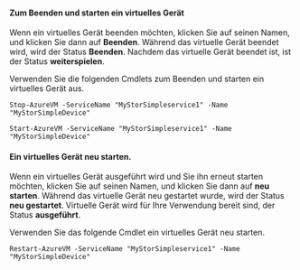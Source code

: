 #### <a name="to-stop-and-start-a-virtual-device"></a>Zum Beenden und starten ein virtuelles Gerät
Wenn ein virtuelles Gerät beenden möchten, klicken Sie auf seinen Namen, und klicken Sie dann auf **Beenden**. Während das virtuelle Gerät beendet wird, wird der Status **Beenden**. Nachdem das virtuelle Gerät beendet ist, ist der Status **weiterspielen**.

Verwenden Sie die folgenden Cmdlets zum Beenden und starten ein virtuelles Gerät aus.

`Stop-AzureVM -ServiceName "MyStorSimpleservice1" -Name "MyStorSimpleDevice"`


`Start-AzureVM -ServiceName "MyStorSimpleservice1" -Name "MyStorSimpleDevice"`
    
#### <a name="to-restart-a-virtual-device"></a>Ein virtuelles Gerät neu starten.

Wenn ein virtuelles Gerät ausgeführt wird und Sie ihn erneut starten möchten, klicken Sie auf seinen Namen, und klicken Sie dann auf **neu starten**. Während das virtuelle Gerät neu gestartet wurde, wird der Status **neu gestartet**. Virtuelle Gerät wird für Ihre Verwendung bereit sind, der Status **ausgeführt**.

Verwenden Sie das folgende Cmdlet ein virtuelles Gerät neu starten.

`Restart-AzureVM -ServiceName "MyStorSimpleservice1" -Name "MyStorSimpleDevice"`




